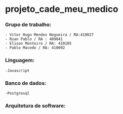 # projeto_cade_meu_medico 

### Grupo de trabalho:
    - Vitor Hugo Mendes Nogueira / RA:410027    
    - Ruan Pablo / RA : 409841
    - Elison Monteiro / RA: 410105
    - Pablo Macedo / RA: 410092
### Linguagem:
    -Javascript
### Banco de dados:
    -Postgresql
### Arquitetura de software:
    
